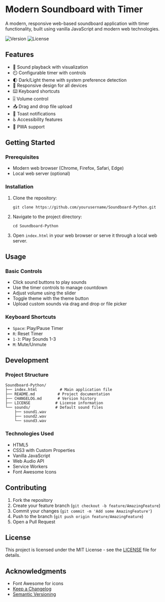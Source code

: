 # Modern Soundboard with Timer

A modern, responsive web-based soundboard application with timer functionality, built using vanilla JavaScript and modern web technologies.

![Version](https://img.shields.io/badge/version-0.0.2-blue.svg)
![License](https://img.shields.io/badge/license-MIT-green.svg)

## Features

- 🎵 Sound playback with visualization
- ⏲️ Configurable timer with controls
- 🌓 Dark/Light theme with system preference detection
- 📱 Responsive design for all devices
- ⌨️ Keyboard shortcuts
- 🎚️ Volume control
- 📤 Drag and drop file upload
- 🔔 Toast notifications
- ♿ Accessibility features
- 📱 PWA support

## Getting Started

### Prerequisites

- Modern web browser (Chrome, Firefox, Safari, Edge)
- Local web server (optional)

### Installation

1. Clone the repository:

   ```shell
   git clone https://github.com/yourusername/Soundboard-Python.git
   ```

2. Navigate to the project directory:

   ```shell
   cd Soundboard-Python
   ```

3. Open `index.html` in your web browser or serve it through a local web server.

## Usage

### Basic Controls

- Click sound buttons to play sounds
- Use the timer controls to manage countdown
- Adjust volume using the slider
- Toggle theme with the theme button
- Upload custom sounds via drag and drop or file picker

### Keyboard Shortcuts

- `Space`: Play/Pause Timer
- `R`: Reset Timer
- `1-3`: Play Sounds 1-3
- `M`: Mute/Unmute

## Development

### Project Structure

```plaintext
Soundboard-Python/
├── index.html          # Main application file
├── README.md          # Project documentation
├── CHANGELOG.md       # Version history
├── LICENSE           # License information
└── sounds/           # Default sound files
    ├── sound1.wav
    ├── sound2.wav
    └── sound3.wav
```

### Technologies Used

- HTML5
- CSS3 with Custom Properties
- Vanilla JavaScript
- Web Audio API
- Service Workers
- Font Awesome Icons

## Contributing

1. Fork the repository
2. Create your feature branch (`git checkout -b feature/AmazingFeature`)
3. Commit your changes (`git commit -m 'Add some AmazingFeature'`)
4. Push to the branch (`git push origin feature/AmazingFeature`)
5. Open a Pull Request

## License

This project is licensed under the MIT License - see the [LICENSE](LICENSE) file for details.

## Acknowledgments

- Font Awesome for icons
- [Keep a Changelog](https://keepachangelog.com)
- [Semantic Versioning](https://semver.org)
